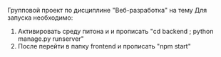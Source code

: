 Групповой проект по дисциплине "Веб-разработка" на тему 
Для запуска необходимо:
1. Активировать среду питона и и прописать "cd backend ; python manage.py runserver"
2. После перейти в папку frontend и прописать "npm start"
